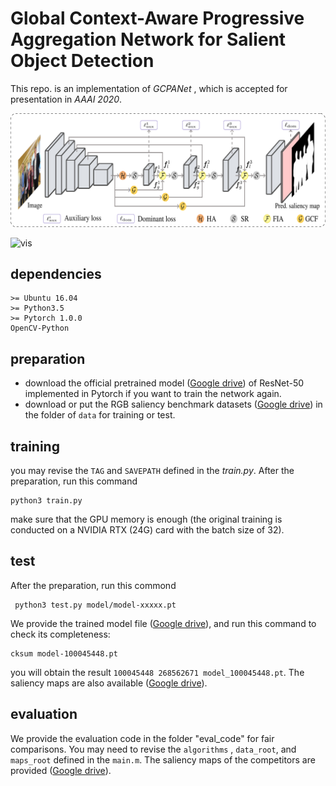 # Global Context-Aware Progressive Aggregation Network for Salient Object Detection

This repo. is an implementation of *GCPANet* , which is accepted for presentation in *AAAI 2020*.

![GCPANet](figures/main.png)

![vis](figures/vis.png)

## dependencies 
```
>= Ubuntu 16.04 
>= Python3.5
>= Pytorch 1.0.0
OpenCV-Python
```

## preparation 
- download the official pretrained model ([Google drive](https://drive.google.com/open?id=107fXhddjD4LBEYvMtYqlPmjuZOfhhEnN)) of ResNet-50 implemented in Pytorch if you want to train the network again.
- download or put the RGB saliency benchmark datasets ([Google drive](https://drive.google.com/open?id=1PAN7vW3KGQIYOnhkSMr8fW0y_hST-sTm)) in the folder of `data` for training or test.

## training
you may revise the `TAG` and `SAVEPATH` defined in the *train.py*. After the preparation, run this command 
```
python3 train.py
```
make sure  that the GPU memory is enough (the original training is conducted on a NVIDIA RTX (24G) card with the batch size of 32).

## test
After the preparation, run this commond
```
 python3 test.py model/model-xxxxx.pt
```

We provide the trained model file ([Google drive](https://drive.google.com/open?id=1YKkzYzZuCbGs0zVQwRQ-z8_ounUgYb0d)), and run this command to check its completeness:
```
cksum model-100045448.pt 
```
you will obtain the result `100045448 268562671 model_100045448.pt`.
The saliency maps are also available ([Google drive](https://drive.google.com/open?id=1rqross2ZYklyQOWlKSaUtkazhBtvotGS)). 

## evaluation
We provide the evaluation code in the folder  "eval_code" for fair comparisons. You may need to revise the `algorithms` , `data_root`, and `maps_root` defined in the `main.m`. The saliency maps of the competitors are provided ([Google drive](https://drive.google.com/open?id=1JiIKySc3-IwfoUhNW7qNul9T3pfkqnYu)).

